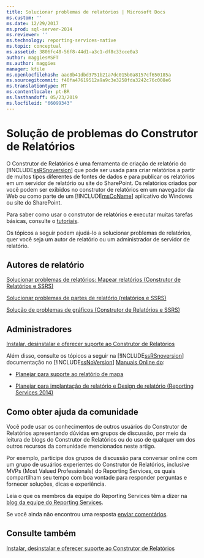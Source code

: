 ```yaml
---
title: Solucionar problemas de relatórios | Microsoft Docs
ms.custom: ''
ms.date: 12/29/2017
ms.prod: sql-server-2014
ms.reviewer: ''
ms.technology: reporting-services-native
ms.topic: conceptual
ms.assetid: 3806fc48-56f8-44d1-a3c1-df8c33cce0a3
author: maggiesMSFT
ms.author: maggies
manager: kfile
ms.openlocfilehash: aae8b41dbd3751b21a7dc015b0a8157cf650185a
ms.sourcegitcommit: f40fa47619512a9a9c3e3258fda3242c76c008e6
ms.translationtype: MT
ms.contentlocale: pt-BR
ms.lasthandoff: 05/23/2019
ms.locfileid: "66099343"
---
```

# <a name="troubleshoot-report-builder"></a>Solução de problemas do Construtor de Relatórios
  O Construtor de Relatórios é uma ferramenta de criação de relatório do [!INCLUDE[ssRSnoversion](../includes/ssrsnoversion-md.md)] que pode ser usada para criar relatórios a partir de muitos tipos diferentes de fontes de dados e para publicar os relatórios em um servidor de relatório ou site do SharePoint. Os relatórios criados por você podem ser exibidos no construtor de relatórios em um navegador da Web ou como parte de um [!INCLUDE[msCoName](../includes/msconame-md.md)] aplicativo do Windows ou site do SharePoint.  
  
 Para saber como usar o construtor de relatórios e executar muitas tarefas básicas, consulte o [tutoriais](report-builder-tutorials.md).  
  
 Os tópicos a seguir podem ajudá-lo a solucionar problemas de relatórios, quer você seja um autor de relatório ou um administrador de servidor de relatório.  
  
## <a name="report-authors"></a>Autores de relatório  
 [Solucionar problemas de relatórios: Mapear relatórios &#40;Construtor de Relatórios e SSRS&#41;](report-design/troubleshoot-reports-map-reports-report-builder-and-ssrs.md)  
  
 [Solucionar problemas de partes de relatório &#40;relatórios e SSRS&#41;](report-parts-report-builder-and-ssrs.md)  
  
 [Solução de problemas de gráficos &#40;Construtor de Relatórios e SSRS&#41;](report-design/charts-report-builder-and-ssrs.md)  
  
## <a name="administrators"></a>Administradores  
 [Instalar, desinstalar e oferecer suporte ao Construtor de Relatórios](../../2014/reporting-services/install-uninstall-and-report-builder-support.md)  
  
 Além disso, consulte os tópicos a seguir na [!INCLUDE[ssRSnoversion](../includes/ssrsnoversion-md.md)] documentação no [!INCLUDE[ssNoVersion](../includes/ssnoversion-md.md)] [Manuais Online do](https://go.microsoft.com/fwlink/?linkid=121312):  
  
-   [Planejar para suporte ao relatório de mapa](../../2014/reporting-services/plan-for-map-report-support.md)  
  
-   [Planejar para implantação de relatório e Design de relatório &#40;Reporting Services 2014&#41;](plan-for-report-design-and-report-deployment-reporting-services.md)  
  
## <a name="how-do-i-get-community-assistance"></a>Como obter ajuda da comunidade  
 Você pode usar os conhecimentos de outros usuários do Construtor de Relatórios apresentando dúvidas em grupos de discussão, por meio da leitura de blogs do Construtor de Relatórios ou do uso de qualquer um dos outros recursos da comunidade mencionados neste artigo.  
  
 Por exemplo, participe dos grupos de discussão para conversar online com um grupo de usuários experientes do Construtor de Relatórios, inclusive MVPs (Most Valued Professionals) do Reporting Services, os quais compartilham seu tempo com boa vontade para responder perguntas e fornecer soluções, dicas e experiência.  
  
 Leia o que os membros da equipe do Reporting Services têm a dizer na [blog da equipe do Reporting Services](https://go.microsoft.com/fwlink/?LinkId=118788).
  
 Se você ainda não encontrou uma resposta [enviar comentários](https://go.microsoft.com/fwlink/?LinkId=118791).  
  
## <a name="see-also"></a>Consulte também  
 [Instalar, desinstalar e oferecer suporte ao Construtor de Relatórios](../../2014/reporting-services/install-uninstall-and-report-builder-support.md)  
  
  
